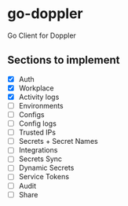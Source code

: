 # go-doppler
Go Client for Doppler

## Sections to implement
- [x] Auth 
- [x] Workplace
- [x] Activity logs
- [ ] Environments
- [ ] Configs
- [ ] Config logs
- [ ] Trusted IPs
- [ ] Secrets + Secret Names
- [ ] Integrations
- [ ] Secrets Sync
- [ ] Dynamic Secrets
- [ ] Service Tokens
- [ ] Audit
- [ ] Share
